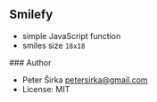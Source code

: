 ## Smilefy

- simple JavaScript function
- smiles size `18x18`

### Author

- Peter Širka <petersirka@gmail.com>
- License: MIT